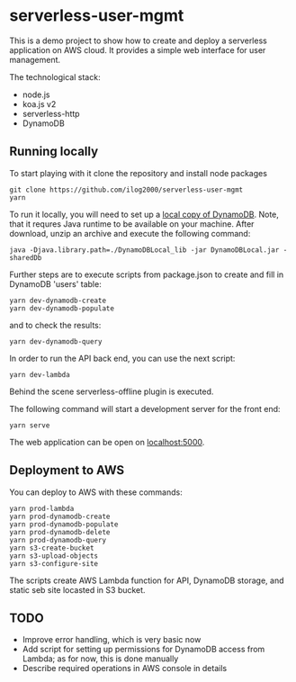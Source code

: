 # serverless-user-mgmt

This is a demo project to show how to create and deploy a serverless application on AWS cloud. It provides a simple web interface for user management.

The technological stack:
* node.js
* koa.js v2
* serverless-http
* DynamoDB

## Running locally

To start playing with it clone the repository and install node packages
```
git clone https://github.com/ilog2000/serverless-user-mgmt
yarn
```
To run it locally, you will need to set up a [local copy of DynamoDB](https://docs.aws.amazon.com/amazondynamodb/latest/developerguide/DynamoDBLocal.html). Note, that it requres Java runtime to be available on your machine. After download, unzip an archive and execute the following command:
```
java -Djava.library.path=./DynamoDBLocal_lib -jar DynamoDBLocal.jar -sharedDb
```
Further steps are to execute scripts from package.json to create and fill in DynamoDB 'users' table:
```
yarn dev-dynamodb-create
yarn dev-dynamodb-populate
```
and to check the results:
```
yarn dev-dynamodb-query
```
In order to run the API back end, you can use the next script:
```
yarn dev-lambda
```
Behind the scene serverless-offline plugin is executed.

The following command will start a development server for the front end:
```
yarn serve
```
The web application can be open on [localhost:5000](http://localhost:5000).

## Deployment to AWS

You can deploy to AWS with these commands:
```
yarn prod-lambda
yarn prod-dynamodb-create
yarn prod-dynamodb-populate
yarn prod-dynamodb-delete
yarn prod-dynamodb-query
yarn s3-create-bucket
yarn s3-upload-objects
yarn s3-configure-site
```

The scripts create AWS Lambda function for API, DynamoDB storage, and static seb site locasted in S3 bucket.

## TODO

* Improve error handling, which is very basic now
* Add script for setting up permissions for DynamoDB access from Lambda; as for now, this is done manually
* Describe required operations in AWS console in details
